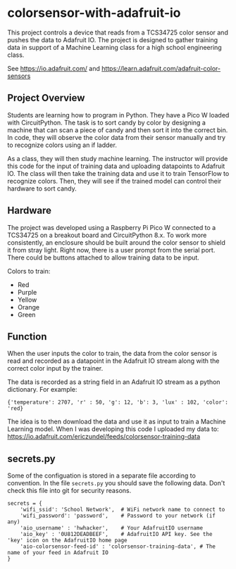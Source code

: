 # colorsensor-with-adafruit-io

This project controls a device that reads from a TCS34725 color sensor and pushes the data to Adafruit IO. The project is designed to gather training data in support of a Machine Learning class for a high school engineering class.

See https://io.adafruit.com/ and https://learn.adafruit.com/adafruit-color-sensors


## Project Overview

Students are learning how to program in Python. They have a Pico W loaded with CircuitPython. The task is to sort candy by color by designing a machine that can scan a piece of candy and then sort it into the correct bin. In code, they will observe the color data from their sensor manually and try to recognize colors using an if ladder.

As a class, they will then study machine learning. The instructor will provide this code for the input of training data and uploading datapoints to Adafruit IO. The class will then take the training data and use it to train TensorFlow to recognize colors. Then, they will see if the trained model can control their hardware to sort candy.


## Hardware

The project was developed using a Raspberry Pi Pico W connected to a TCS34725 on a breakout board and CircuitPython 8.x. To work more consistently, an enclosure should be built around the color sensor to shield it from stray light. Right now, there is a user prompt from the serial port. There could be buttons attached to allow training data to be input.

Colors to train:
- Red
- Purple
- Yellow
- Orange
- Green

## Function

When the user inputs the color to train, the data from the color sensor is read and recorded as a datapoint in the Adafruit IO stream along with the correct color input by the trainer.

The data is recorded as a string field in an Adafruit IO stream as a python dictionary. For example:

```
{'temperature': 2707, 'r' : 50, 'g': 12, 'b': 3, 'lux' : 102, 'color': 'red}
```

The idea is to then download the data and use it as input to train a Machine Learning model.
When I was developing this code I uploaded my data to: https://io.adafruit.com/ericzundel/feeds/colorsensor-training-data

## secrets.py

Some of the configuation is stored in a separate file according to convention. In the file `secrets.py` you should save the following data. Don't check this file into git for security reasons.

```
secrets = {
    'wifi_ssid': 'School Network',  # WiFi network name to connect to
    'wifi_password': 'password',    # Password to your network (if any)
    'aio_username' : 'hwhacker',    # Your AdafruitIO username
    'aio_key' : '0U812DEADBEEF',    # AdafruitIO API key. See the 'key' icon on the AdafruitIO home page
    'aio-colorsensor-feed-id' : 'colorsensor-training-data', # The name of your feed in Adafruit IO
}
```
